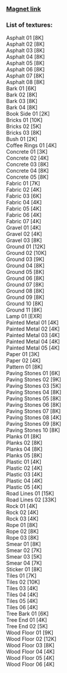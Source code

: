 ### [Magnet link](magnet:?xt=urn:btih:8953fa1cf5ce84907cac959934e2c7abbb7d7a44&dn=Textures%20from%20cc0textures.com%20-%20Part%201&tr=udp%3a%2f%2ftracker.coppersurfer.tk%3a6969&tr=udp%3a%2f%2fexodus.desync.com%3a6969)  
  
### List of textures:

Asphalt 01 [8K]  
Asphalt 02 [8K]  
Asphalt 03 [8K]  
Asphalt 04 [8K]  
Asphalt 05 [8K]  
Asphalt 06 [8K]  
Asphalt 07 [8K]  
Asphalt 08 [8K]  
Bark 01 [6K]  
Bark 02 [8K]  
Bark 03 [8K]  
Bark 04 [8K]  
Book Side 01 [2K]  
Bricks 01 [10K]  
Bricks 02 [5K]  
Bricks 03 [8K]  
Bush 01 [2K]  
Coffee  Rings 01 [4K]  
Concrete 01 [3K]  
Concrete 02 [4K]  
Concrete 03 [8K]  
Concrete 04 [8K]  
Concrete 05 [8K]  
Fabric 01 [7K]  
Fabric 02 [4K]  
Fabric 03 [6K]  
Fabric 04 [4K]  
Fabric 05 [4K]  
Fabric 06 [4K]  
Fabric 07 [4K]  
Gravel 01 [4K]  
Gravel 02 [4K]  
Gravel 03 [8K]  
Ground 01 [12K]  
Ground 02 [10K]  
Ground 03 [9K]  
Ground 04 [8K]  
Ground 05 [8K]  
Ground 06 [8K]  
Ground 07 [8K]  
Ground 08 [8K]  
Ground 09 [8K]  
Ground 10 [8K]  
Ground 11 [8K]  
Lamp 01 [EXR]  
Painted Metal 01 [4K]  
Painted Metal 02 [4K]  
Painted Metal 03 [4K]  
Painted Metal 04 [4K]  
Painted Metal 05 [4K]  
Paper 01 [3K]  
Paper 02 [4K]  
Pattern 01 [8K]  
Paving Stones 01 [6K]  
Paving Stones 02 [9K]  
Paving Stones 03 [5K]  
Paving Stones 04 [8K]  
Paving Stones 05 [8K]  
Paving Stones 06 [8K]  
Paving Stones 07 [8K]  
Paving Stones 08 [4K]  
Paving Stones 09 [8K]  
Paving Stones 10 [8K]  
Planks 01 [8K]  
Planks 02 [8K]  
Planks 04 [8K]  
Planks 05 [8K]  
Plastic 01 [4K]  
Plastic 02 [4K]  
Plastic 03 [4K]  
Plastic 04 [4K]  
Plastic 05 [4K]  
Road Lines 01 [15K]  
Road Lines 02 [33K]  
Rock 01 [4K]  
Rock 02 [4K]  
Rock 03 [4K]  
Rope 01 [8K]  
Rope 02 [8K]  
Rope 03 [8K]  
Smear 01 [8K]  
Smear 02 [7K]  
Smear 03 [5K]  
Smear 04 [7K]  
Sticker 01 [8K]  
Tiles 01 [7K]  
Tiles 02 [10K]  
Tiles 03 [4K]  
Tiles 04 [4K]  
Tiles 05 [4K]  
Tiles 06 [4K]  
Tree Bark 01 [6K]  
Tree End 01 [4K]  
Tree End 02 [5K]  
Wood Floor 01 [9K]  
Wood Floor 02 [12K]  
Wood Floor 03 [8K]  
Wood Floor 04 [4K]  
Wood Floor 05 [4K]  
Wood Floor 06 [4K]
